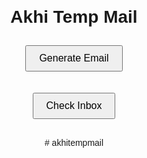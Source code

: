 <!DOCTYPE html>
<html lang="en">
<head>
  <meta charset="UTF-8">
  <title>Akhi Temp Mail</title>
  <style>
    body { font-family: sans-serif; text-align: center; padding: 30px; }
    button { padding: 10px 20px; margin: 10px; font-size: 16px; }
    #emails { margin-top: 20px; }
  </style>
</head>
<body>
  <h1>Akhi Temp Mail</h1>
  <button onclick="generateEmail()">Generate Email</button>
  <p id="email"></p>
  <button onclick="checkInbox()">Check Inbox</button>
  <div id="emails"></div>

<script>
let email = '';

function generateEmail() {
  const chars = 'abcdefghijklmnopqrstuvwxyz1234567890';
  let randomStr = '';
  for (let i = 0; i < 8; i++) randomStr += chars[Math.floor(Math.random() * chars.length)];
  email = `${randomStr}@1secmail.com`;
  document.getElementById('email').innerText = email;
}

function checkInbox() {
  if (!email) return alert('Please generate an email first!');
  const [login, domain] = email.split('@');
  fetch(`https://www.1secmail.com/api/v1/?action=getMessages&login=${login}&domain=${domain}`)
    .then(res => res.json())
    .then(data => {
      let out = '<h3>Inbox:</h3>';
      if (data.length === 0) out += '<p>No mails yet.</p>';
      else data.forEach(mail => {
        out += `<p>📧 <strong>${mail.from}</strong>: ${mail.subject} <button onclick="readMail(${mail.id})">Read</button></p>`;
      });
      document.getElementById('emails').innerHTML = out;
    });
}

function readMail(id) {
  const [login, domain] = email.split('@');
  fetch(`https://www.1secmail.com/api/v1/?action=readMessage&login=${login}&domain=${domain}&id=${id}`)
    .then(res => res.json())
    .then(data => {
      alert(`From: ${data.from}\nSubject: ${data.subject}\n\n${data.body}`);
    });
}
</script>
</body>
</html>
# akhitempmail
